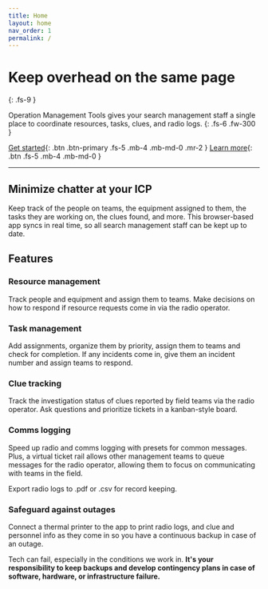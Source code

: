 ```yaml
---
title: Home
layout: home
nav_order: 1
permalink: /
---
```


# Keep overhead on the same page
{: .fs-9 }

Operation Management Tools gives your search management staff a single place to coordinate resources, tasks, clues, and radio logs.
{: .fs-6 .fw-300 }

[Get started](https://app.operation.tools){: .btn .btn-primary .fs-5 .mb-4 .mb-md-0 .mr-2 }
[Learn more](guide/getting_started){: .btn .fs-5 .mb-4 .mb-md-0 }

---

## Minimize chatter at your ICP
Keep track of the people on teams, the equipment assigned to them, the tasks they are working on, the clues found, and more. This browser-based app syncs in real time, so all search management staff can be kept up to date.

## Features

### Resource management
Track people and equipment and assign them to teams. Make decisions on how to respond if resource requests come in via the radio operator.

### Task management
Add assignments, organize them by priority, assign them to teams and check for completion. If any incidents come in, give them an incident number and assign teams to respond.

### Clue tracking
Track the investigation status of clues reported by field teams via the radio operator. Ask questions and prioritize tickets in a kanban-style board.

### Comms logging
Speed up radio and comms logging with presets for common messages. Plus, a virtual ticket rail allows other management teams to queue messages for the radio operator, allowing them to focus on communicating with teams in the field.

Export radio logs to .pdf or .csv for record keeping.

### Safeguard against outages
Connect a thermal printer to the app to print radio logs, and clue and personnel info as they come in so you have a continuous backup in case of an outage.

Tech can fail, especially in the conditions we work in. **It's your responsibility to keep backups and develop contingency plans in case of software, hardware, or infrastructure failure.**
